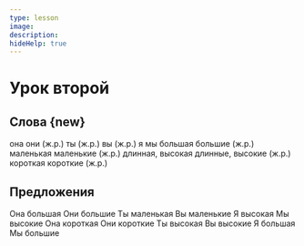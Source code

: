 ```yaml
---
type: lesson
image:
description:
hideHelp: true
---
```


# Урок второй

## Слова {new}

она
они (ж.р.)
ты (ж.р.)
вы (ж.р.)
я
мы
большая
большие (ж.р.)
маленькая
маленькие (ж.р.)
длинная, высокая
длинные, высокие (ж.р.)
короткая
короткие (ж.р.)

## Предложения

Она большая
Они большие
Ты маленькая
Вы маленькие
Я высокая
Мы высокие
Она короткая
Они короткие
Ты высокая
Вы высокие
Я большая
Мы большие
